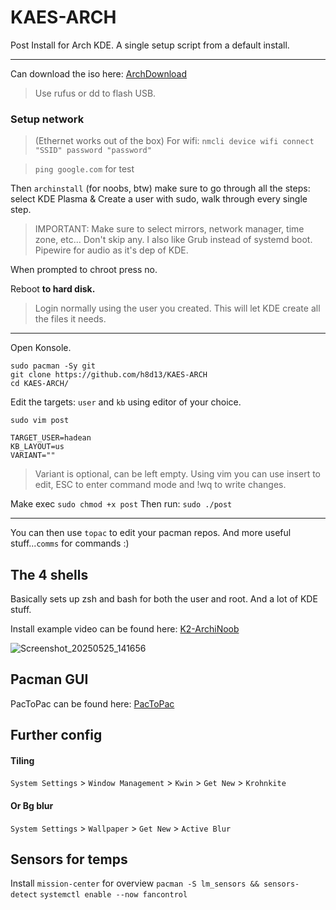 # KAES-ARCH
Post Install for Arch KDE.
A single setup script from a default install.

--- 
Can download the iso here: [ArchDownload](https://archlinux.org/download/)

> Use rufus or dd to flash USB.

### Setup network 
> (Ethernet works out of the box)
> For wifi: `nmcli device wifi connect "SSID" password "password"`

> `ping google.com` for test 

Then `archinstall` (for noobs, btw) make sure to go through all the steps: select KDE Plasma & Create a user with sudo, walk through every single step.
> IMPORTANT: Make sure to select mirrors, network manager, time zone, etc... Don't skip any. I also like Grub instead of systemd boot. Pipewire for audio as it's dep of KDE.

When prompted to chroot press no. 

Reboot **to hard disk.**  

> Login normally using the user you created. This will let KDE create all the files it needs.

---

Open Konsole.

```
sudo pacman -Sy git
git clone https://github.com/h8d13/KAES-ARCH
cd KAES-ARCH/
```
Edit the targets: `user` and `kb` using editor of your choice.

`sudo vim post`

```
TARGET_USER=hadean
KB_LAYOUT=us
VARIANT=""
```
> Variant is optional, can be left empty.
> Using vim you can use insert to edit, ESC to enter command mode and !wq to write changes.

Make exec `sudo chmod +x post` Then run: `sudo ./post`

---

You can then use `topac` to edit your pacman repos. And more useful stuff...`comms` for commands :)

## The 4 shells

Basically sets up zsh and bash for both the user and root. 
And a lot of KDE stuff.

Install example video can be found here: [K2-ArchiNoob](https://cae-sura.com/archinoob)

![Screenshot_20250525_141656](https://github.com/user-attachments/assets/9dd36e50-1085-4369-bae8-22270fecfab7)

## Pacman GUI 

PacToPac can be found here: [PacToPac](https://github.com/h8d13/PacToPac)

## Further config

#### Tiling 
`System Settings` > `Window Management` > `Kwin` > `Get New` > `Krohnkite`

#### Or Bg blur
`System Settings` > `Wallpaper` > `Get New` > `Active Blur` 

## Sensors for temps

Install `mission-center` for overview
`pacman -S lm_sensors && sensors-detect`
`systemctl enable --now fancontrol`

